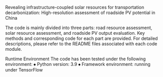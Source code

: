 Revealing infrastructure-coupled solar resources for transportation decarbonization: High-resolution assessment of roadside PV potential in China

The code is mainly divided into three parts: road resource assessment, solar resource assessment, and roadside PV output evaluation. Key methods and corresponding code for each part are provided. For detailed descriptions, please refer to the README files associated with each code module.

Runtime Environment
The code has been tested under the following environment:
⦁	Python version: 3.9
⦁	Framework environment: running under TensorFlow
